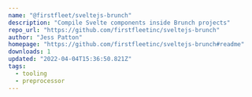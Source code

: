 ```yaml
---
name: "@firstfleet/sveltejs-brunch"
description: "Compile Svelte components inside Brunch projects"
repo_url: "https://github.com/firstfleetinc/sveltejs-brunch"
author: "Jess Patton"
homepage: "https://github.com/firstfleetinc/sveltejs-brunch#readme"
downloads: 1
updated: "2022-04-04T15:36:50.821Z"
tags: 
  - tooling
  - preprocessor
---
```

